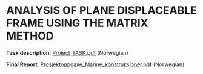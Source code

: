 # ANALYSIS OF PLANE DISPLACEABLE FRAME USING THE MATRIX METHOD

**Task description**: [Project_TASK.pdf](URL_PATH/Project_TASK.pdf)  (Norwegian) 

**Final Report**: [Prosjektoppgave_Marine_konstruksjoner.pdf](https://github.com/edv1hu/Prosjekt_TMR4167-Stivhetsmatrise/blob/main/Prosjektoppgave_Marine_konstruksjoner.pdf) (Norwegian)

